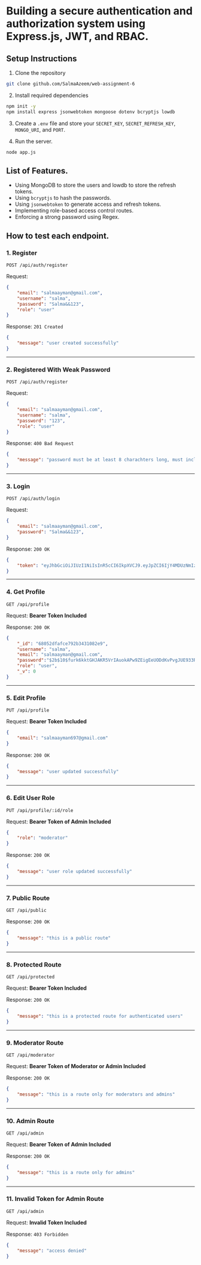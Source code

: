 # Building a secure authentication and authorization system using Express.js, JWT, and RBAC.

## Setup Instructions
1. Clone the repository
```bash
git clone github.com/SalmaAzeem/web-assignment-6
```

2. Install required dependencies
```bash
npm init -y
npm install express jsonwebtoken mongoose dotenv bcryptjs lowdb 
```

3. Create a `.env` file and store your `SECRET_KEY`, `SECRET_REFRESH_KEY`, `MONGO_URI`, and `PORT`.

4. Run the server.
```bash
node app.js
```

## List of Features.
- Using MongoDB to store the users and lowdb to store the refresh tokens.
- Using `bcryptjs` to hash the passwords.
- Using `jsonwebtoken` to generate access and refresh tokens.
- Implementing role-based access control routes.
- Enforcing a strong password using Regex.

## How to test each endpoint.
### 1. Register
`POST /api/auth/register`

Request:
```json
{
    "email": "salmaayman@gmail.com",
    "username": "salma",
    "password": "Salma&&123",
    "role": "user"
}
```

Response: `201 Created`
```json
{
    "message": "user created successfully"
}
```
---

### 2. Registered With Weak Password
`POST /api/auth/register`

Request:
```json
{
    "email": "salmaayman@gmail.com",
    "username": "salma",
    "password": "123",
    "role": "user"
}
```

Response: `400 Bad Request`
```json
{
    "message": "password must be at least 8 charachters long, must include 1 number and 1 special character"
}
```
--- 
### 3. Login
`POST /api/auth/login`

Request:
```json
{
    "email": "salmaayman@gmail.com",
    "password": "Salma&&123",
}
```

Response: `200 OK`
```json
{
    "token": "eyJhbGciOiJIUzI1NiIsInR5cCI6IkpXVCJ9.eyJpZCI6IjY4MDUzNmIzN2VkZWVjNThkYzVkMzEyNCIsInJvbGUiOiJ1c2VyIiwiaWF0IjoxNzQ1MTcyMTkyLCJleHAiOjE3NDUxNzU3OTJ9.KcU4LsBKIJz4JXJ_x_Ut7HMnZCw-2WlyxOObluaIEuU"
}
```
---

### 4. Get Profile
`GET /api/profile`

Request: **Bearer Token Included**

Response: `200 OK`
```json
{
    "_id": "68052dfafce792b3431082e9",
    "username": "salma",
    "email": "salmaayman@gmail.com",
    "password":"$2b$10$furk6kktGHJAKR5VrIAuokAPw9ZEigEeUODdKvPvgJUE933R/y",
    "role": "user",
    "_v": 0
}
```
---

### 5. Edit Profile
`PUT /api/profile`

Request: **Bearer Token Included**
```json
{
    "email": "salmaayman697@gmail.com"
}
```
Response: `200 OK`
```json
{
    "message": "user updated successfully"
}
```
---

### 6. Edit User Role
`PUT /api/profile/:id/role`

Request: **Bearer Token of Admin Included**
```json
{
    "role": "moderator"
}
```
Response: `200 OK`
```json
{
    "message": "user role updated successfully"
}
```
---

### 7. Public Route
`GET /api/public`

Response: `200 OK`
```json
{
    "message": "this is a public route"
}
```

---
### 8. Protected Route
`GET /api/protected`

Request: **Bearer Token Included**

Response: `200 OK`
```json
{
    "message": "this is a protected route for authenticated users"
}
```
---
### 9. Moderator Route
`GET /api/moderator`

Request: **Bearer Token of Moderator or Admin Included**

Response: `200 OK`
```json
{
    "message": "this is a route only for moderators and admins"
}
```
---
### 10. Admin Route
`GET /api/admin`

Request: **Bearer Token of Admin Included**

Response: `200 OK`
```json
{
    "message": "this is a route only for admins"
}
```
---

### 11. Invalid Token for Admin Route
`GET /api/admin`

Request: **Invalid Token Included**

Response: `403 Forbidden`
```json
{
    "message": "access denied"
}
```

